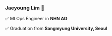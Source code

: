 ### Jaeyoung Lim 🧸

✅ MLOps Engineer in **NHN AD**

✅ Graduation from **Sangmyung University, Seoul**
